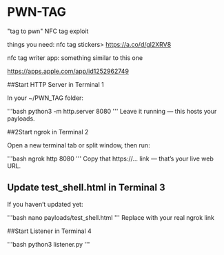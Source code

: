 # PWN-TAG
"tag to pwn" NFC tag exploit

things you need: 
nfc tag stickers>
https://a.co/d/gl2XRV8

nfc tag writer app:
something similar to this one

https://apps.apple.com/app/id1252962749



##Start HTTP Server in Terminal 1

In your ~/PWN_TAG folder:

'''bash
python3 -m http.server 8080
'''
Leave it running — this hosts your payloads.

##2️Start ngrok in Terminal 2

Open a new terminal tab or split window, then run:

'''bash
ngrok http 8080
'''
Copy that https://... link — that’s your live web URL.

## Update test_shell.html in Terminal 3

If you haven’t updated yet:

'''bash
nano payloads/test_shell.html
'''
Replace with your real ngrok link

##Start Listener in Terminal 4

'''bash
python3 listener.py
'''
